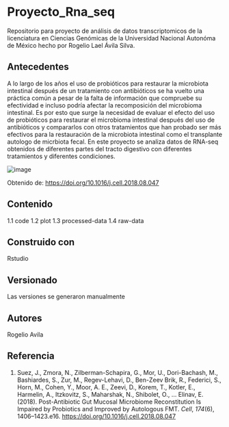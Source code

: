 # Proyecto_Rna_seq

Repositorio para proyecto de análisis de datos transcriptomicos de la licenciatura en Ciencias Genómicas de la Universidad Nacional Autonóma de México
hecho por Rogelio Lael Ávila Silva.

## Antecedentes

A lo largo de los años el uso de probióticos para restaurar la microbiota intestinal después de un tratamiento con antibióticos se ha vuelto una práctica común a pesar de la falta de información que compruebe su efectividad e incluso podría afectar la recomposición del microbioma intestinal. Es por esto que surge la necesidad de evaluar el efecto del uso de probióticos para restaurar el microbioma intestinal después del uso de antibióticos y compararlos con otros tratamientos que han probado ser más efectivos para la restauración de la microbiota intestinal como el transplante autologo de micrbiota fecal. En este proyecto se analiza datos de RNA-seq obtenidos de diferentes partes del tracto digestivo con diferentes tratamientos y diferentes condiciones.

![image](https://user-images.githubusercontent.com/100377652/221342988-e205edf0-61c6-4534-bb5a-3e83ced25634.png)

Obtenido de: https://doi.org/10.1016/j.cell.2018.08.047
## Contenido

1.1 code
1.2 plot
1.3 processed-data
1.4 raw-data

## Construido con

Rstudio

## Versionado

Las versiones se generaron manualmente

## Autores

Rogelio Avila

## Referencia
1. Suez, J., Zmora, N., Zilberman-Schapira, G., Mor, U., Dori-Bachash, M., Bashiardes, S., Zur, M., Regev-Lehavi, D., Ben-Zeev Brik, R., Federici, S., Horn, M., Cohen, Y., Moor, A. E., Zeevi, D., Korem, T., Kotler, E., Harmelin, A., Itzkovitz, S., Maharshak, N., Shibolet, O., … Elinav, E. (2018). Post-Antibiotic Gut Mucosal Microbiome Reconstitution Is Impaired by Probiotics and Improved by Autologous FMT. _Cell_, _174_(6), 1406–1423.e16. https://doi.org/10.1016/j.cell.2018.08.047
